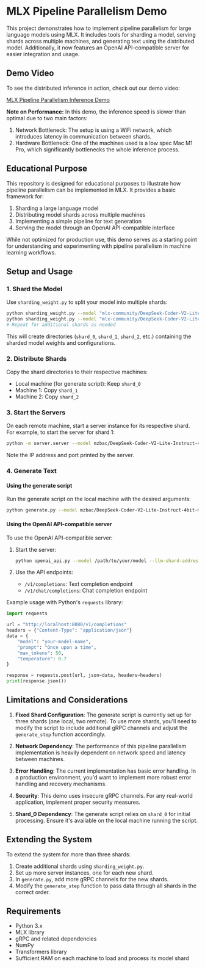 # MLX Pipeline Parallelism Demo

This project demonstrates how to implement pipeline parallelism for large language models using MLX. It includes tools for sharding a model, serving shards across multiple machines, and generating text using the distributed model. Additionally, it now features an OpenAI API-compatible server for easier integration and usage.

## Demo Video

To see the distributed inference in action, check out our demo video:

[MLX Pipeline Parallelism Inference Demo](https://www.youtube.com/watch?v=AgiqBfpkslI)

**Note on Performance:** In this demo, the inference speed is slower than optimal due to two main factors:

1. Network Bottleneck: The setup is using a WiFi network, which introduces latency in communication between shards.
2. Hardware Bottleneck: One of the machines used is a low spec Mac M1 Pro, which significantly bottlenecks the whole inference process.

## Educational Purpose

This repository is designed for educational purposes to illustrate how pipeline parallelism can be implemented in MLX. It provides a basic framework for:

1. Sharding a large language model
2. Distributing model shards across multiple machines
3. Implementing a simple pipeline for text generation
4. Serving the model through an OpenAI API-compatible interface

While not optimized for production use, this demo serves as a starting point for understanding and experimenting with pipeline parallelism in machine learning workflows.

## Setup and Usage

### 1. Shard the Model

Use `sharding_weight.py` to split your model into multiple shards:

```bash
python sharding_weight.py --model "mlx-community/DeepSeek-Coder-V2-Lite-Instruct-4bit-mlx" --output_dir shard_0 --start_layer 0 --end_layer 14 --total_layers 27
python sharding_weight.py --model "mlx-community/DeepSeek-Coder-V2-Lite-Instruct-4bit-mlx" --output_dir shard_1 --start_layer 14 --end_layer 27 --total_layers 27
# Repeat for additional shards as needed
```

This will create directories (`shard_0`, `shard_1`, `shard_2`, etc.) containing the sharded model weights and configurations.

### 2. Distribute Shards

Copy the shard directories to their respective machines:

- Local machine (for generate script): Keep `shard_0`
- Machine 1: Copy `shard_1`
- Machine 2: Copy `shard_2`

### 3. Start the Servers

On each remote machine, start a server instance for its respective shard. For example, to start the server for shard 1:

```bash
python -m server.server --model mzbac/DeepSeek-Coder-V2-Lite-Instruct-4bit-mlx-shard-1
```

Note the IP address and port printed by the server.

### 4. Generate Text

#### Using the generate script

Run the generate script on the local machine with the desired arguments:

```bash
python generate.py --model mzbac/DeepSeek-Coder-V2-Lite-Instruct-4bit-mlx-shard-0 --server_address <remote_ip>:<port> --prompt "Your prompt here" --max_tokens 512
```

#### Using the OpenAI API-compatible server

To use the OpenAI API-compatible server:

1. Start the server:

   ```bash
   python openai_api.py --model /path/to/your/model --llm-shard-addresses localhost:50051,<remote_ip1>:<port1>,<remote_ip2>:<port2>
   ```

2. Use the API endpoints:
   - `/v1/completions`: Text completion endpoint
   - `/v1/chat/completions`: Chat completion endpoint

Example usage with Python's `requests` library:

```python
import requests

url = "http://localhost:8080/v1/completions"
headers = {"Content-Type": "application/json"}
data = {
    "model": "your-model-name",
    "prompt": "Once upon a time",
    "max_tokens": 50,
    "temperature": 0.7
}

response = requests.post(url, json=data, headers=headers)
print(response.json())
```

## Limitations and Considerations

1. **Fixed Shard Configuration**: The generate script is currently set up for three shards (one local, two remote). To use more shards, you'll need to modify the script to include additional gRPC channels and adjust the `generate_step` function accordingly.

2. **Network Dependency**: The performance of this pipeline parallelism implementation is heavily dependent on network speed and latency between machines.

3. **Error Handling**: The current implementation has basic error handling. In a production environment, you'd want to implement more robust error handling and recovery mechanisms.

4. **Security**: This demo uses insecure gRPC channels. For any real-world application, implement proper security measures.

5. **Shard_0 Dependency**: The generate script relies on `shard_0` for initial processing. Ensure it's available on the local machine running the script.

## Extending the System

To extend the system for more than three shards:

1. Create additional shards using `sharding_weight.py`.
2. Set up more server instances, one for each new shard.
3. In `generate.py`, add more gRPC channels for the new shards.
4. Modify the `generate_step` function to pass data through all shards in the correct order.

## Requirements

- Python 3.x
- MLX library
- gRPC and related dependencies
- NumPy
- Transformers library
- Sufficient RAM on each machine to load and process its model shard
